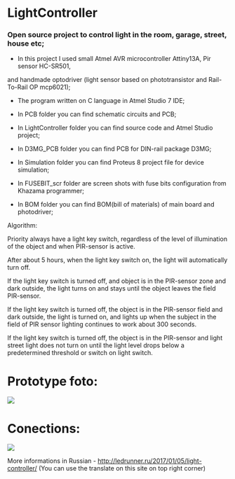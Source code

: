 # LightController

### Open source project to control light in the room, garage, street, house etc;

* In this project I used small Atmel AVR microcontroller Attiny13A, Pir sensor HC-SR501,

and handmade optodriver (light sensor based on phototransistor and Rail-To-Rail OP mcp6021);

* The program written on C language in Atmel Studio 7 IDE;

* In PCB folder you can find schematic circuits and PCB;

* In LightController folder you can find source code and Atmel Studio project;

* In D3MG_PCB folder you can find PCB for DIN-rail package D3MG;

* In Simulation folder you can find Proteus 8 project file for device simulation;

* In FUSEBIT_scr folder are screen shots with fuse bits configuration from Khazama programmer;

* In BOM folder you can find BOM(bill of materials) of main board and photodriver;

Algorithm:

Priority always have a light key switch, regardless of the level of illumination of the object and when PIR-sensor is active.

After about 5 hours, when the light key switch on, the light will automatically turn off. 

If the light key switch is turned off, and object is in the PIR-sensor zone and dark outside, the light turns on and stays until the object leaves the field PIR-sensor.

If the light key switch is turned off, the object is in the PIR-sensor field and dark outside, the light is turned on, and lights up when the subject in the field of PIR sensor lighting continues to work about 300 seconds.

If the light key switch is turned off, the object is in the PIR-sensor and light street light does not turn on until the light level drops below a predetermined threshold or switch on light switch.

# Prototype foto: 

<img src="https://habrastorage.org/files/e9f/563/888/e9f563888cdf4c149a052febf3b871ff.jpg"/>

# Conections: 

<img src="https://habrastorage.org/files/5c6/6e2/3ce/5c66e23ce82f4ff2a964b5d229b054eb.jpg"/>

More informations in Russian - http://ledrunner.ru/2017/01/05/light-controller/ (You can use the translate on this site on top right corner)
